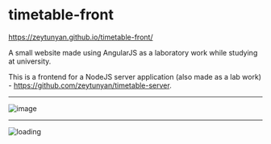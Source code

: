 # timetable-front

https://zeytunyan.github.io/timetable-front/

A small website made using AngularJS as a laboratory work while studying at university. 

This is a frontend for a NodeJS server application (also made as a lab work) - https://github.com/zeytunyan/timetable-server.


---

![image](https://user-images.githubusercontent.com/47988040/213945619-5f0bbde9-29d9-4a1f-a0e1-a10c06c81a62.png)

---

![loading](https://user-images.githubusercontent.com/47988040/213945803-b2d9b708-e698-42e6-8650-23a225841b5d.gif)

